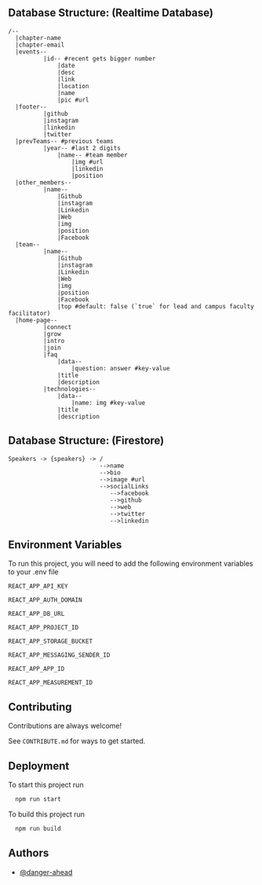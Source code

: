 ## Database Structure: (Realtime Database)
```
/--
  |chapter-name
  |chapter-email
  |events--
          |id-- #recent gets bigger number
              |date
              |desc
              |link
              |location
              |name
              |pic #url
  |footer--
          |github
          |instagram
          |linkedin
          |twitter
  |prevTeams-- #previous teams
          |year-- #last 2 digits
              |name-- #team member
                  |img #url
                  |linkedin
                  |position
  |other_members--
          |name--
              |Github
              |instagram
              |Linkedin
              |Web
              |img
              |position
              |Facebook
  |team--
          |name--
              |Github
              |instagram
              |Linkedin
              |Web
              |img
              |position
              |Facebook
              |top #default: false (`true` for lead and campus faculty facilitator)
  |home-page--
          |connect
          |grow
          |intro
          |join
          |faq
              |data--
                  |question: answer #key-value
              |title
              |description
          |technologies--
              |data--
                  |name: img #key-value
              |title
              |description
```

## Database Structure: (Firestore)
```
Speakers -> {speakers} -> /
                          -->name
                          -->bio
                          -->image #url
                          -->socialLinks
                             -->facebook
                             -->github
                             -->web
                             -->twitter
                             -->linkedin
```
## Environment Variables

To run this project, you will need to add the following environment variables to your .env file

`REACT_APP_API_KEY`

`REACT_APP_AUTH_DOMAIN`

`REACT_APP_DB_URL`

`REACT_APP_PROJECT_ID`

`REACT_APP_STORAGE_BUCKET`

`REACT_APP_MESSAGING_SENDER_ID`

`REACT_APP_APP_ID`

`REACT_APP_MEASUREMENT_ID`

## Contributing

Contributions are always welcome!

See `CONTRIBUTE.md` for ways to get started.

## Deployment

To start this project run

```bash
  npm run start
```

To build this project run

```bash
  npm run build
```


## Authors

- [@danger-ahead](https://www.github.com/danger-ahead)
